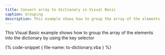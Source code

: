 ```yaml
---
title: Convert array to dictionary in Visual Basic
caption: Grouping
description: This example shows how to group the array of the elements into the dictionary by using the key selector in Visual Basic
---
```

This Visual Basic example shows how to group the array of the elements into the dictionary by using the key selector

{% code-snippet { file-name: to-dictionary.vba } %}
